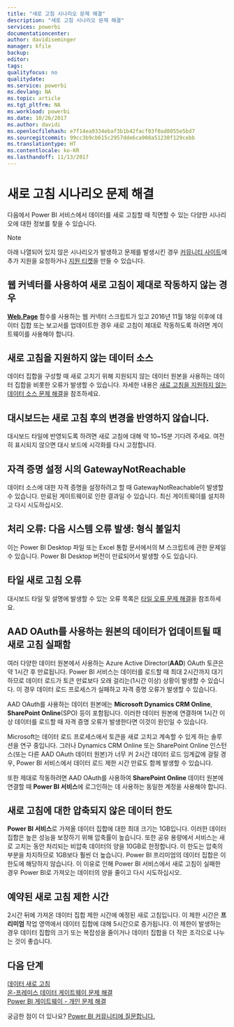 ```yaml
---
title: "새로 고침 시나리오 문제 해결"
description: "새로 고침 시나리오 문제 해결"
services: powerbi
documentationcenter: 
author: davidiseminger
manager: kfile
backup: 
editor: 
tags: 
qualityfocus: no
qualitydate: 
ms.service: powerbi
ms.devlang: NA
ms.topic: article
ms.tgt_pltfrm: NA
ms.workload: powerbi
ms.date: 10/26/2017
ms.author: davidi
ms.openlocfilehash: e7f14ea9334ebaf3b1b42facf03f0ad8055e5bd7
ms.sourcegitcommit: 99cc3b9cb615c2957dde6ca908a51238f129cebb
ms.translationtype: HT
ms.contentlocale: ko-KR
ms.lasthandoff: 11/13/2017
---
```

# <a name="troubleshooting-refresh-scenarios"></a>새로 고침 시나리오 문제 해결
다음에서 Power BI 서비스에서 데이터를 새로 고침할 때 직면할 수 있는 다양한 시나리오에 대한 정보를 찾을 수 있습니다.

> [!NOTE]
> 아래 나열되어 있지 않은 시나리오가 발생하고 문제를 발생시킨 경우 [커뮤니티 사이트](http://community.powerbi.com/)에 추가 지원을 요청하거나 [지원 티켓](https://powerbi.microsoft.com/support/)을 만들 수 있습니다.
> 
> 

## <a name="refresh-using-web-connector-doesnt-work-properly"></a>웹 커넥터를 사용하여 새로 고침이 제대로 작동하지 않는 경우
[**Web.Page**](https://msdn.microsoft.com/library/mt260924.aspx) 함수를 사용하는 웹 커넥터 스크립트가 있고 2016년 11월 18일 이후에 데이터 집합 또는 보고서를 업데이트한 경우 새로 고침이 제대로 작동하도록 하려면 게이트웨이를 사용해야 합니다.

## <a name="unsupported-data-source-for-refresh"></a>새로 고침을 지원하지 않는 데이터 소스
데이터 집합을 구성할 때 새로 고치기 위해 지원되지 않는 데이터 원본을 사용하는 데이터 집합을 비롯한 오류가 발생할 수 있습니다. 자세한 내용은 [새로 고침을 지원하지 않는 데이터 소스 문제 해결](service-admin-troubleshoot-unsupported-data-source-for-refresh.md)을 참조하세요.

## <a name="dashboard-doesnt-reflect-changes-after-refresh"></a>대시보드는 새로 고침 후의 변경을 반영하지 않습니다.
대시보드 타일에 반영되도록 하려면 새로 고침에 대해 약 10~15분 기다려 주세요.  여전히 표시되지 않으면 대시 보드에 시각화를 다시 고정합니다.

## <a name="gatewaynotreachable-when-setting-credentials"></a>자격 증명 설정 시의 GatewayNotReachable
데이터 소스에 대한 자격 증명을 설정하려고 할 때 GatewayNotReachable이 발생할 수 있습니다. 만료된 게이트웨이로 인한 결과일 수 있습니다.  최신 게이트웨이를 설치하고 다시 시도하십시오.

## <a name="processing-error-the-following-system-error-occurred-type-mismatch"></a>처리 오류: 다음 시스템 오류 발생: 형식 불일치
이는 Power BI Desktop 파일 또는 Excel 통합 문서에서의 M 스크립트에 관한 문제일 수 있습니다.  Power BI Desktop 버전이 만료되어서 발생할 수도 있습니다.

## <a name="tile-refresh-errors"></a>타일 새로 고침 오류
대시보드 타일 및 설명에 발생할 수 있는 오류 목록은 [타일 오류 문제 해결](refresh-troubleshooting-tile-errors.md)을 참조하세요.

## <a name="refresh-fails-when-updating-data-from-sources-that-use-aad-oauth"></a>AAD OAuth를 사용하는 원본의 데이터가 업데이트될 때 새로 고침 실패함
여러 다양한 데이터 원본에서 사용하는 Azure Active Director(**AAD**) OAuth 토큰은 약 1시간 후 만료됩니다. Power BI 서비스는 데이터를 로드할 때 최대 2시간까지 대기하므로 데이터 로드가 토큰 만료보다 오래 걸리는(1시간 이상) 상황이 발생할 수 있습니다. 이 경우 데이터 로드 프로세스가 실패하고 자격 증명 오류가 발생할 수 있습니다.

AAD OAuth를 사용하는 데이터 원본에는 **Microsoft Dynamics CRM Online**, **SharePoint Online**(SPO) 등이 포함됩니다. 이러한 데이터 원본에 연결하며 1시간 이상 데이터를 로드할 때 자격 증명 오류가 발생한다면 이것이 원인일 수 있습니다.

Microsoft는 데이터 로드 프로세스에서 토큰을 새로 고치고 계속할 수 있게 하는 솔루션을 연구 중입니다. 그러나 Dynamics CRM Online 또는 SharePoint Online 인스턴스(또는 다른 AAD OAuth 데이터 원본)가 너무 커 2시간 데이터 로드 임계값에 걸릴 경우, Power BI 서비스에서 데이터 로드 제한 시간 만료도 함께 발생할 수 있습니다.

또한 제대로 작동하려면 AAD OAuth를 사용하여 **SharePoint Online** 데이터 원본에 연결할 때 **Power BI 서비스**에 로그인하는 데 사용하는 동일한 계정을 사용해야 합니다.

## <a name="uncompressed-data-limits-for-refresh"></a>새로 고침에 대한 압축되지 않은 데이터 한도
**Power BI 서비스**로 가져올 데이터 집합에 대한 최대 크기는 1GB입니다. 이러한 데이터 집합은 높은 성능을 보장하기 위해 압축률이 높습니다. 또한 공유 용량에서 서비스는 새로 고치는 동안 처리되는 비압축 데이터의 양을 10GB로 한정합니다. 이 한도는 압축의 부분을 차지하므로 1GB보다 훨씬 더 높습니다. Power BI 프리미엄의 데이터 집합은 이 한도에 해당하지 않습니다. 이 이유로 인해 Power BI 서비스에서 새로 고침이 실패한 경우 Power BI로 가져오는 데이터의 양을 줄이고 다시 시도하십시오.

## <a name="scheduled-refresh-timeout"></a>예약된 새로 고침 제한 시간
2시간 뒤에 가져온 데이터 집합 제한 시간에 예정된 새로 고침입니다. 이 제한 시간은 **프리미엄** 작업 영역에서 데이터 집합에 대해 5시간으로 증가됩니다. 이 제한이 발생하는 경우 데이터 집합의 크기 또는 복잡성을 줄이거나 데이터 집합을 더 작은 조각으로 나누는 것이 좋습니다.

## <a name="next-steps"></a>다음 단계
[데이터 새로 고침](refresh-data.md)  
[온-프레미스 데이터 게이트웨이 문제 해결](service-gateway-onprem-tshoot.md)  
[Power BI 게이트웨이 - 개인 문제 해결](service-admin-troubleshooting-power-bi-personal-gateway.md)  

궁금한 점이 더 있나요? [Power BI 커뮤니티에 질문합니다.](http://community.powerbi.com/)


